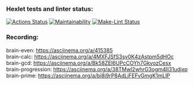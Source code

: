 ### Hexlet tests and linter status:
[![Actions Status](https://github.com/TamaraTamaraTamara/python-project-lvl1/workflows/hexlet-check/badge.svg)](https://github.com/TamaraTamaraTamara/python-project-lvl1/actions)
[![Maintainability](https://api.codeclimate.com/v1/badges/a99a88d28ad37a79dbf6/maintainability)](https://codeclimate.com/github/codeclimate/codeclimate/maintainability)
[![Make-Lint Status](https://github.com/TamaraTamaraTamara/python-project-lvl1/workflows/Python%20CI/badge.svg)](https://github.com/TamaraTamaraTamara/python-project-lvl1/actions)

### Recording:
brain-even: https://asciinema.org/a/415385 <br>
brain-calc: https://asciinema.org/a/4MXFJSfS3sv0K4zAstpm5dHOc <br>
brain-gcd: https://asciinema.org/a/Bk58ZEI6UPcCOYh7GkvozCesx <br>
brain-progression: https://asciinema.org/a/38TMwl2whrG3ogm4II31udjxp <br>
brain-prime: https://asciinema.org/a/bi8i9rP8AdLjFEFvGmgK1mLlP <br>